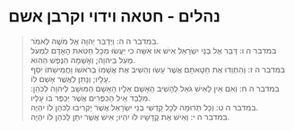 # נהלים - חטאה וידוי וקרבן אשם

> במדבר ה ה: וַיְדַבֵּר יְהוָה אֶל מֹשֶׁה לֵּאמֹר.  
> במדבר ה ו: דַּבֵּר אֶל בְּנֵי יִשְׂרָאֵל אִישׁ אוֹ אִשָּׁה כִּי יַעֲשׂוּ מִכָּל חַטֹּאת הָאָדָם לִמְעֹל מַעַל בַּיהוָה; וְאָשְׁמָה הַנֶּפֶשׁ הַהִוא.  
> במדבר ה ז: וְהִתְוַדּוּ אֶת חַטָּאתָם אֲשֶׁר עָשׂוּ וְהֵשִׁיב אֶת אֲשָׁמוֹ בְּרֹאשׁוֹ וַחֲמִישִׁתוֹ יֹסֵף עָלָיו; וְנָתַן לַאֲשֶׁר אָשַׁם לוֹ.  
> במדבר ה ח: וְאִם אֵין לָאִישׁ גֹּאֵל לְהָשִׁיב הָאָשָׁם אֵלָיו הָאָשָׁם הַמּוּשָׁב לַיהוָה לַכֹּהֵן:  מִלְּבַד אֵיל הַכִּפֻּרִים אֲשֶׁר יְכַפֶּר בּוֹ עָלָיו.  
> במדבר ה ט: וְכָל תְּרוּמָה לְכָל קָדְשֵׁי בְנֵי יִשְׂרָאֵל אֲשֶׁר יַקְרִיבוּ לַכֹּהֵן לוֹ יִהְיֶה.  
> במדבר ה י: וְאִישׁ אֶת קֳדָשָׁיו לוֹ יִהְיוּ; אִישׁ אֲשֶׁר יִתֵּן לַכֹּהֵן לוֹ יִהְיֶה.   
 

